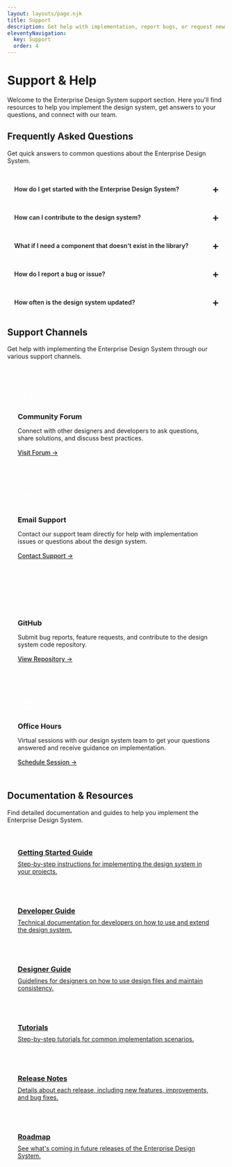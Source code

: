 ```yaml
---
layout: layouts/page.njk
title: Support
description: Get help with implementation, report bugs, or request new features.
eleventyNavigation:
  key: Support
  order: 4
---
```


# Support & Help

Welcome to the Enterprise Design System support section. Here you'll find resources to help you implement the design system, get answers to your questions, and connect with our team.

## Frequently Asked Questions

Get quick answers to common questions about the Enterprise Design System.

<div class="faq-container">
  <details class="faq-item">
    <summary class="faq-question">How do I get started with the Enterprise Design System?</summary>
    <div class="faq-answer">
      <p>The best way to get started is to:</p>
      <ol>
        <li>Review the <a href="/design-system/overview/">Design System Overview</a> to understand the core principles and guidelines.</li>
        <li>Explore the <a href="/design-system/foundations/">Foundations</a> to learn about our fundamental design elements.</li>
        <li>Browse the <a href="/components/">Component Library</a> to see what components are available.</li>
        <li>Check out the <a href="/resources/downloads/">Downloads</a> section to access design files and code libraries.</li>
      </ol>
    </div>
  </details>
  
  <details class="faq-item">
    <summary class="faq-question">How can I contribute to the design system?</summary>
    <div class="faq-answer">
      <p>We welcome contributions from the community! To contribute:</p>
      <ol>
        <li>Review our <a href="/support/contribute/guidelines/">Contribution Guidelines</a>.</li>
        <li>Create a proposal using our <a href="/support/contribute/template/">Contribution Template</a>.</li>
        <li>Submit your proposal to the design system team for review.</li>
      </ol>
      <p>For more details, visit our <a href="/support/contribute/">Contribution page</a>.</p>
    </div>
  </details>
  
  <details class="faq-item">
    <summary class="faq-question">What if I need a component that doesn't exist in the library?</summary>
    <div class="faq-answer">
      <p>If you need a component that's not currently in our library:</p>
      <ol>
        <li>Check if a similar component can be adapted for your needs.</li>
        <li>Submit a <a href="/support/feature-request/">Feature Request</a> with details about the component you need.</li>
        <li>Consider creating a custom component that follows our design guidelines until an official one is available.</li>
      </ol>
    </div>
  </details>
  
  <details class="faq-item">
    <summary class="faq-question">How do I report a bug or issue?</summary>
    <div class="faq-answer">
      <p>To report a bug or issue with a component:</p>
      <ol>
        <li>Go to the <a href="/support/report-bug/">Report a Bug</a> page.</li>
        <li>Fill out the bug report form with as much detail as possible, including browser/device information, steps to reproduce, and screenshots if available.</li>
        <li>Submit the form, and our team will review and respond to your report.</li>
      </ol>
    </div>
  </details>
  
  <details class="faq-item">
    <summary class="faq-question">How often is the design system updated?</summary>
    <div class="faq-answer">
      <p>The Enterprise Design System follows a regular release schedule:</p>
      <ul>
        <li><strong>Major releases</strong>: 2-3 times per year (may include breaking changes)</li>
        <li><strong>Minor releases</strong>: Monthly (new features, no breaking changes)</li>
        <li><strong>Patch releases</strong>: As needed (bug fixes and small improvements)</li>
      </ul>
      <p>You can view our <a href="/support/roadmap/">Roadmap</a> to see upcoming changes and follow our <a href="/support/release-notes/">Release Notes</a> for details about each update.</p>
    </div>
  </details>
</div>

## Support Channels

Get help with implementing the Enterprise Design System through our various support channels.

<div class="support-channels">
  <div class="support-channel">
    <div class="channel-icon">
      <svg xmlns="http://www.w3.org/2000/svg" width="24" height="24" viewBox="0 0 24 24" fill="none" stroke="currentColor" stroke-width="2" stroke-linecap="round" stroke-linejoin="round" class="feather feather-message-circle">
        <path d="M21 11.5a8.38 8.38 0 0 1-.9 3.8 8.5 8.5 0 0 1-7.6 4.7 8.38 8.38 0 0 1-3.8-.9L3 21l1.9-5.7a8.38 8.38 0 0 1-.9-3.8 8.5 8.5 0 0 1 4.7-7.6 8.38 8.38 0 0 1 3.8-.9h.5a8.48 8.48 0 0 1 8 8v.5z"></path>
      </svg>
    </div>
    <h3>Community Forum</h3>
    <p>Connect with other designers and developers to ask questions, share solutions, and discuss best practices.</p>
    <a href="/support/forum/" class="channel-link">Visit Forum →</a>
  </div>
  
  <div class="support-channel">
    <div class="channel-icon">
      <svg xmlns="http://www.w3.org/2000/svg" width="24" height="24" viewBox="0 0 24 24" fill="none" stroke="currentColor" stroke-width="2" stroke-linecap="round" stroke-linejoin="round" class="feather feather-mail">
        <path d="M4 4h16c1.1 0 2 .9 2 2v12c0 1.1-.9 2-2 2H4c-1.1 0-2-.9-2-2V6c0-1.1.9-2 2-2z"></path>
        <polyline points="22,6 12,13 2,6"></polyline>
      </svg>
    </div>
    <h3>Email Support</h3>
    <p>Contact our support team directly for help with implementation issues or questions about the design system.</p>
    <a href="/support/contact/" class="channel-link">Contact Support →</a>
  </div>
  
  <div class="support-channel">
    <div class="channel-icon">
      <svg xmlns="http://www.w3.org/2000/svg" width="24" height="24" viewBox="0 0 24 24" fill="none" stroke="currentColor" stroke-width="2" stroke-linecap="round" stroke-linejoin="round" class="feather feather-github">
        <path d="M9 19c-5 1.5-5-2.5-7-3m14 6v-3.87a3.37 3.37 0 0 0-.94-2.61c3.14-.35 6.44-1.54 6.44-7A5.44 5.44 0 0 0 20 4.77 5.07 5.07 0 0 0 19.91 1S18.73.65 16 2.48a13.38 13.38 0 0 0-7 0C6.27.65 5.09 1 5.09 1A5.07 5.07 0 0 0 5 4.77a5.44 5.44 0 0 0-1.5 3.78c0 5.42 3.3 6.61 6.44 7A3.37 3.37 0 0 0 9 18.13V22"></path>
      </svg>
    </div>
    <h3>GitHub</h3>
    <p>Submit bug reports, feature requests, and contribute to the design system code repository.</p>
    <a href="https://github.com/enterprise-design-system" class="channel-link">View Repository →</a>
  </div>
  
  <div class="support-channel">
    <div class="channel-icon">
      <svg xmlns="http://www.w3.org/2000/svg" width="24" height="24" viewBox="0 0 24 24" fill="none" stroke="currentColor" stroke-width="2" stroke-linecap="round" stroke-linejoin="round" class="feather feather-calendar">
        <rect x="3" y="4" width="18" height="18" rx="2" ry="2"></rect>
        <line x1="16" y1="2" x2="16" y2="6"></line>
        <line x1="8" y1="2" x2="8" y2="6"></line>
        <line x1="3" y1="10" x2="21" y2="10"></line>
      </svg>
    </div>
    <h3>Office Hours</h3>
    <p>Virtual sessions with our design system team to get your questions answered and receive guidance on implementation.</p>
    <a href="/support/office-hours/" class="channel-link">Schedule Session →</a>
  </div>
</div>

## Documentation & Resources

Find detailed documentation and guides to help you implement the Enterprise Design System.

<div class="resource-grid">
  <a href="/support/documentation/getting-started/" class="resource-card">
    <h3>Getting Started Guide</h3>
    <p>Step-by-step instructions for implementing the design system in your projects.</p>
  </a>
  
  <a href="/support/documentation/development/" class="resource-card">
    <h3>Developer Guide</h3>
    <p>Technical documentation for developers on how to use and extend the design system.</p>
  </a>
  
  <a href="/support/documentation/design/" class="resource-card">
    <h3>Designer Guide</h3>
    <p>Guidelines for designers on how to use design files and maintain consistency.</p>
  </a>
  
  <a href="/support/tutorials/" class="resource-card">
    <h3>Tutorials</h3>
    <p>Step-by-step tutorials for common implementation scenarios.</p>
  </a>
  
  <a href="/support/release-notes/" class="resource-card">
    <h3>Release Notes</h3>
    <p>Details about each release, including new features, improvements, and bug fixes.</p>
  </a>
  
  <a href="/support/roadmap/" class="resource-card">
    <h3>Roadmap</h3>
    <p>See what's coming in future releases of the Enterprise Design System.</p>
  </a>
</div>

<style>
  .faq-container {
    margin: 2rem 0;
  }
  
  .faq-item {
    border: 1px solid var(--color-border);
    border-radius: 8px;
    margin-bottom: 1rem;
    overflow: hidden;
  }
  
  .faq-question {
    padding: 1rem;
    cursor: pointer;
    font-weight: 600;
    position: relative;
    list-style: none;
  }
  
  .faq-question::after {
    content: '+';
    position: absolute;
    right: 1rem;
    top: 50%;
    transform: translateY(-50%);
    font-size: 1.5rem;
    color: var(--color-primary);
  }
  
  details[open] .faq-question::after {
    content: '-';
  }
  
  .faq-answer {
    padding: 0 1rem 1rem;
    border-top: 1px solid var(--color-border);
  }
  
  .support-channels {
    display: grid;
    grid-template-columns: repeat(auto-fill, minmax(250px, 1fr));
    gap: 1.5rem;
    margin: 2rem 0;
  }
  
  .support-channel {
    padding: 1.5rem;
    background-color: var(--color-bg-alt);
    border-radius: 8px;
  }
  
  .channel-icon {
    display: inline-flex;
    align-items: center;
    justify-content: center;
    width: 48px;
    height: 48px;
    background-color: var(--color-primary);
    color: white;
    border-radius: 8px;
    margin-bottom: 1rem;
  }
  
  .support-channel h3 {
    margin-top: 0;
    margin-bottom: 0.5rem;
  }
  
  .support-channel p {
    margin-bottom: 1rem;
    color: var(--color-text-muted);
  }
  
  .channel-link {
    font-weight: 500;
  }
  
  .resource-grid {
    display: grid;
    grid-template-columns: repeat(auto-fill, minmax(250px, 1fr));
    gap: 1.5rem;
    margin: 2rem 0;
  }
  
  .resource-card {
    padding: 1.5rem;
    border: 1px solid var(--color-border);
    border-radius: 8px;
    transition: transform 0.2s ease, box-shadow 0.2s ease;
    display: block;
    color: var(--color-text);
  }
  
  .resource-card:hover {
    transform: translateY(-4px);
    box-shadow: 0 10px 15px -3px rgba(0, 0, 0, 0.1);
    text-decoration: none;
  }
  
  .resource-card h3 {
    margin-top: 0;
    margin-bottom: 0.5rem;
    color: var(--color-primary);
  }
  
  .resource-card p {
    margin: 0;
    color: var(--color-text-muted);
  }
</style>
